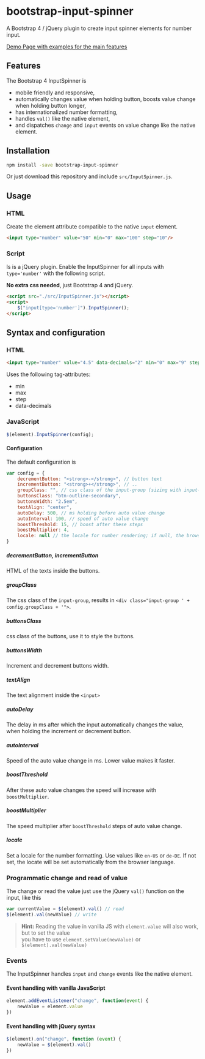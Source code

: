 # bootstrap-input-spinner

A Bootstrap 4 / jQuery plugin to create input spinner elements for number input.

[Demo Page with examples for the main features](http://shaack.com/projekte/bootstrap-input-spinner/)

## Features

The Bootstrap 4 InputSpinner is

- mobile friendly and responsive,
- automatically changes value when holding button, boosts value change when holding button longer,
- has internationalized number formatting,
- handles `val()` like the native element,
- and dispatches `change` and `input` events on value change like the native element.

## Installation

```bash
npm install -save bootstrap-input-spinner
```

Or just download this repository and include `src/InputSpinner.js`.

## Usage

### HTML
Create the element attribute compatible to the native `input` element.
```html
<input type="number" value="50" min="0" max="100" step="10"/>
```

### Script
Is is a jQuery plugin.
Enable the InputSpinner for all inputs with `type='number'` with the following script.

**No extra css needed**, just Bootstrap 4 and jQuery.

```html
<script src="./src/InputSpinner.js"></script>
<script>
    $("input[type='number']").InputSpinner();
</script>
```

## Syntax and configuration

### HTML

```html
<input type="number" value="4.5" data-decimals="2" min="0" max="9" step="0.1"/>
```

Uses the following tag-attributes:

- min
- max
- step
- data-decimals

### JavaScript

```javascript
$(element).InputSpinner(config);
```

#### Configuration

The default configuration is

```javascript
var config = {
    decrementButton: "<strong>-</strong>", // button text
    incrementButton: "<strong>+</strong>", // ..
    groupClass: "", // css class of the input-group (sizing with input-group-sm or input-group-lg)
    buttonsClass: "btn-outline-secondary",
    buttonsWidth: "2.5em",
    textAlign: "center",
    autoDelay: 500, // ms holding before auto value change
    autoInterval: 100, // speed of auto value change
    boostThreshold: 15, // boost after these steps
    boostMultiplier: 4,
    locale: null // the locale for number rendering; if null, the browsers language is used
}
```

##### decrementButton, incrementButton

HTML of the texts inside the buttons.

##### groupClass

The css class of the `input-group`, results in
`<div class="input-group ' + config.groupClass + '">`.

##### buttonsClass

css class of the buttons, use it to style 
the buttons. 

##### buttonsWidth

Increment and decrement buttons width.

##### textAlign

The text alignment inside the `<input>`

##### autoDelay

The delay in ms after which the input automatically changes 
the value, when holding the increment or decrement button.

##### autoInterval

Speed of the auto value change in ms. Lower value makes it faster.

##### boostThreshold

After these auto value changes the speed will increase with `boostMultiplier`.

##### boostMultiplier

The speed multiplier after `boostThreshold` steps of auto value change. 

##### locale

Set a locale for the number formatting. Use values like `en-US` 
or `de-DE`. If not set, the locate will be set automatically from the
browser language.

### Programmatic change and read of value

The change or read the value just use the jQuery `val()` function
on the input, like this

```javascript
var currentValue = $(element).val() // read
$(element).val(newValue) // write
```

> **Hint:** Reading the value in vanilla JS with `element.value` will also work, but to set the value  
 you have to use `element.setValue(newValue)` or `$(element).val(newValue)`  

### Events

The InputSpinner handles `input` and `change` events like the  native element.

#### Event handling with vanilla JavaScript
```javascript
element.addEventListener("change", function(event) {
    newValue = element.value
})
```

#### Event handling with jQuery syntax
```javascript
$(element).on("change", function (event) {
    newValue = $(element).val()
})
```

